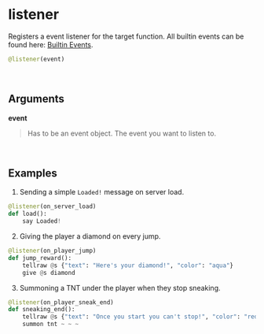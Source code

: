 # listener

Registers a event listener for the target function. All builtin events can be found here: [Builtin Events](../misc/builtin_events.md).


```py
@listener(event)
```


&nbsp;


## Arguments

**event**
> Has to be an event object. The event you want to listen to.


&nbsp;


## Examples

1. Sending a simple `Loaded!` message on server load.

```py
@listener(on_server_load)
def load():
    say Loaded!
```

2. Giving the player a diamond on every jump.

```py
@listener(on_player_jump)
def jump_reward():
    tellraw @s {"text": "Here's your diamond!", "color": "aqua"}
    give @s diamond
```

3. Summoning a TNT under the player when they stop sneaking.

```py
@listener(on_player_sneak_end)
def sneaking_end():
    tellraw @s {"text": "Once you start you can't stop!", "color": "red"}
    summon tnt ~ ~ ~
```
